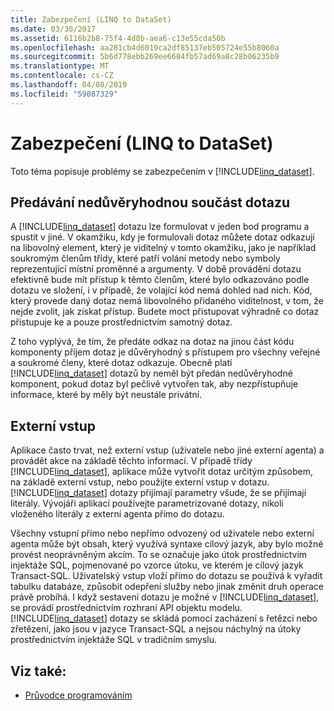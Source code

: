 ```yaml
---
title: Zabezpečení (LINQ to DataSet)
ms.date: 03/30/2017
ms.assetid: 6116b2b8-75f4-4d8b-aea6-c13e55cda50b
ms.openlocfilehash: aa281cb4d6019ca2df85137eb505724e55b8060a
ms.sourcegitcommit: 5b6d778ebb269ee6684fb57ad69a8c28b06235b9
ms.translationtype: MT
ms.contentlocale: cs-CZ
ms.lasthandoff: 04/08/2019
ms.locfileid: "59087329"
---
```

# <a name="security-linq-to-dataset"></a>Zabezpečení (LINQ to DataSet)
Toto téma popisuje problémy se zabezpečením v [!INCLUDE[linq_dataset](../../../../includes/linq-dataset-md.md)].  
  
## <a name="passing-a-query-to-an-untrusted-component"></a>Předávání nedůvěryhodnou součást dotazu  
 A [!INCLUDE[linq_dataset](../../../../includes/linq-dataset-md.md)] dotazu lze formulovat v jeden bod programu a spustit v jiné. V okamžiku, kdy je formulovali dotaz můžete dotaz odkazují na libovolný element, který je viditelný v tomto okamžiku, jako je například soukromým členům třídy, které patří volání metody nebo symboly reprezentující místní proměnné a argumenty. V době provádění dotazu efektivně bude mít přístup k těmto členům, které bylo odkazováno podle dotazu ve složení, i v případě, že volající kód nemá dohled nad nich. Kód, který provede daný dotaz nemá libovolného přidaného viditelnost, v tom, že nejde zvolit, jak získat přístup. Budete moct přistupovat výhradně co dotaz přistupuje ke a pouze prostřednictvím samotný dotaz.  
  
 Z toho vyplývá, že tím, že předáte odkaz na dotaz na jinou část kódu komponenty příjem dotaz je důvěryhodný s přístupem pro všechny veřejné a soukromé členy, které dotaz odkazuje. Obecně platí [!INCLUDE[linq_dataset](../../../../includes/linq-dataset-md.md)] dotazů by neměl být předán nedůvěryhodné komponent, pokud dotaz byl pečlivě vytvořen tak, aby nezpřístupňuje informace, které by měly být neustále privátní.  
  
## <a name="external-input"></a>Externí vstup  
 Aplikace často trvat, než externí vstup (uživatele nebo jiné externí agenta) a provádět akce na základě těchto informací.  V případě třídy [!INCLUDE[linq_dataset](../../../../includes/linq-dataset-md.md)], aplikace může vytvořit dotaz určitým způsobem, na základě externí vstup, nebo použijte externí vstup v dotazu. [!INCLUDE[linq_dataset](../../../../includes/linq-dataset-md.md)] dotazy přijímají parametry všude, že se přijímají literály. Vývojáři aplikací používejte parametrizované dotazy, nikoli vloženého literály z externí agenta přímo do dotazu.  
  
 Všechny vstupní přímo nebo nepřímo odvozený od uživatele nebo externí agenta může být obsah, který využívá syntaxe cílový jazyk, aby bylo možné provést neoprávněným akcím. To se označuje jako útok prostřednictvím injektáže SQL, pojmenované po vzorce útoku, ve kterém je cílový jazyk Transact-SQL. Uživatelský vstup vloží přímo do dotazu se používá k vyřadit tabulku databáze, způsobit odepření služby nebo jinak změnit druh operace právě probíhá. I když sestavení dotazu je možné v [!INCLUDE[linq_dataset](../../../../includes/linq-dataset-md.md)], se provádí prostřednictvím rozhraní API objektu modelu. [!INCLUDE[linq_dataset](../../../../includes/linq-dataset-md.md)] dotazy se skládá pomocí zacházení s řetězci nebo zřetězení, jako jsou v jazyce Transact-SQL a nejsou náchylný na útoky prostřednictvím injektáže SQL v tradičním smyslu.  
  
## <a name="see-also"></a>Viz také:

- [Průvodce programováním](../../../../docs/framework/data/adonet/programming-guide-linq-to-dataset.md)
